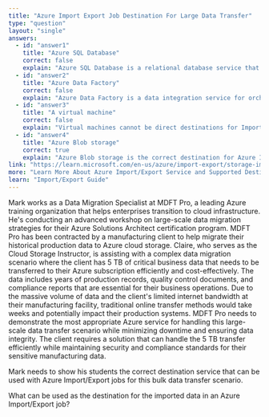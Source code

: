 ```yaml
---
title: "Azure Import Export Job Destination For Large Data Transfer"
type: "question"
layout: "single"
answers:
  - id: "answer1"
    title: "Azure SQL Database"
    correct: false
    explain: "Azure SQL Database is a relational database service that cannot be used as a destination for Azure Import/Export jobs. Import/Export is designed for bulk file transfers, not database operations."
  - id: "answer2"
    title: "Azure Data Factory"
    correct: false
    explain: "Azure Data Factory is a data integration service for orchestrating data pipelines. It is not a storage destination for Import/Export jobs, though it can be used to process data after import."
  - id: "answer3"
    title: "A virtual machine"
    correct: false
    explain: "Virtual machines cannot be direct destinations for Import/Export jobs. While VMs can access imported data, the Import/Export service requires a storage service as the destination."
  - id: "answer4"
    title: "Azure Blob storage"
    correct: true
    explain: "Azure Blob storage is the correct destination for Azure Import/Export jobs. This service is specifically designed to transfer large amounts of data to and from Azure Blob storage containers using physical disk drives."
link: "https://learn.microsoft.com/en-us/azure/import-export/storage-import-export-service"
more: "Learn More About Azure Import/Export Service and Supported Destinations"
learn: "Import/Export Guide"
---
```


Mark works as a Data Migration Specialist at MDFT Pro, a leading Azure training organization that helps enterprises transition to cloud infrastructure. He's conducting an advanced workshop on large-scale data migration strategies for their Azure Solutions Architect certification program. MDFT Pro has been contracted by a manufacturing client to help migrate their historical production data to Azure cloud storage. Claire, who serves as the Cloud Storage Instructor, is assisting with a complex data migration scenario where the client has 5 TB of critical business data that needs to be transferred to their Azure subscription efficiently and cost-effectively. The data includes years of production records, quality control documents, and compliance reports that are essential for their business operations. Due to the massive volume of data and the client's limited internet bandwidth at their manufacturing facility, traditional online transfer methods would take weeks and potentially impact their production systems. MDFT Pro needs to demonstrate the most appropriate Azure service for handling this large-scale data transfer scenario while minimizing downtime and ensuring data integrity. The client requires a solution that can handle the 5 TB transfer efficiently while maintaining security and compliance standards for their sensitive manufacturing data.

Mark needs to show his students the correct destination service that can be used with Azure Import/Export jobs for this bulk data transfer scenario.

What can be used as the destination for the imported data in an Azure Import/Export job?